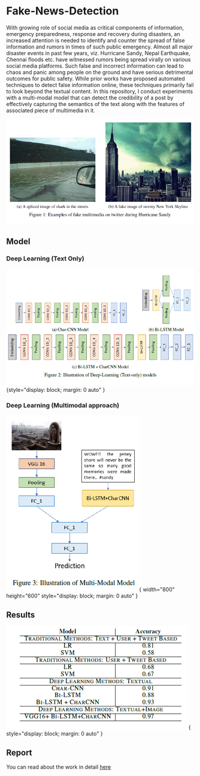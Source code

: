 # Fake-News-Detection

With growing role of social media as critical components of information, emergency preparedness, response and recovery during disasters, an increased attention is needed to identify and counter the spread of false information and rumors in times of such public emergency. Almost all major disaster events in past few years, viz. Hurricane Sandy, Nepal Earthquake, Chennai floods etc. have witnessed rumors being spread virally on various social media platforms. Such false and incorrect information can lead to chaos and panic among people on the ground and have serious detrimental outcomes for public safety. While prior works have proposed automated techniques to detect false information online, these techniques primarily fail to look beyond the textual content. In this repository, I conduct experiments with a multi-modal model that can detect the credibility of a post by effectively capturing the semantics of the text along with the features of associated piece of multimedia in it.

![Fake news examples](fakenews.png)

## Model

### Deep Learning (Text Only)

![model architecture](cnn-char.png){style="display: block; margin: 0 auto" }

### Deep Learning (Multimodal approach)

![model architecture](multi_modal.png){ width="800" height="600" style="display: block; margin: 0 auto" }

## Results

![results](table.png){ style="display: block; margin: 0 auto" }

## Report

You can read about the work in detail [here](https://github.com/thechange/Fake-News-Detection/paper.pdf)
